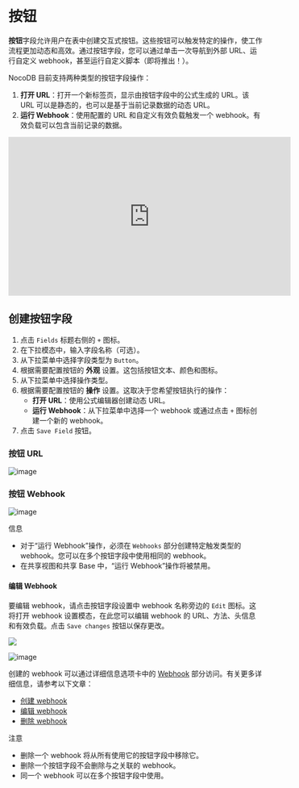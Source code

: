 # 按钮

**按钮**字段允许用户在表中创建交互式按钮。这些按钮可以触发特定的操作，使工作流程更加动态和高效。通过按钮字段，您可以通过单击一次导航到外部 URL、运行自定义 webhook，甚至运行自定义脚本（即将推出！）。

NocoDB 目前支持两种类型的按钮字段操作：

1.  **打开 URL**：打开一个新标签页，显示由按钮字段中的公式生成的 URL。该 URL 可以是静态的，也可以是基于当前记录数据的动态 URL。
2.  **运行 Webhook**：使用配置的 URL 和自定义有效负载触发一个 webhook。有效负载可以包含当前记录的数据。

<iframe width="560" height="315" src="https://www.youtube.com/embed/V20tQDkbkvU?si=7EL1IppfR7V9LRBF&amp;start=13" frameborder="0" allow="accelerometer; autoplay; clipboard-write; encrypted-media; gyroscope; picture-in-picture"></iframe>

## 创建按钮字段 [](https://docs.nocodb.com/getting-started/self-hosted/installation/aws-ecs/#create-a-button-field "直接链接到创建按钮字段")

1.  点击 `Fields` 标题右侧的 `+` 图标。
2.  在下拉模态中，输入字段名称（可选）。
3.  从下拉菜单中选择字段类型为 `Button`。
4.  根据需要配置按钮的 **外观** 设置。这包括按钮文本、颜色和图标。
5.  从下拉菜单中选择操作类型。
6.  根据需要配置按钮的 **操作** 设置。这取决于您希望按钮执行的操作：
    -   **打开 URL**：使用公式编辑器创建动态 URL。
    -   **运行 Webhook**：从下拉菜单中选择一个 webhook 或通过点击 `+` 图标创建一个新的 webhook。
7.  点击 `Save Field` 按钮。

### 按钮 URL [](https://docs.nocodb.com/getting-started/self-hosted/installation/aws-ecs/#button-url "直接链接到按钮 URL")

![image](https://docs.nocodb.com/assets/images/button-url-25c2124e1e7b2b07546ed1663958784a.png)

### 按钮 Webhook [](https://docs.nocodb.com/getting-started/self-hosted/installation/aws-ecs/#button-webhook "直接链接到按钮 Webhook")

![image](https://docs.nocodb.com/assets/images/button-webhook-4df33807af242c3c21f99f32de6418ca.png)

信息

-   对于“运行 Webhook”操作，必须在 `Webhooks` 部分创建特定触发类型的 webhook。您可以在多个按钮字段中使用相同的 webhook。
-   在共享视图和共享 Base 中，“运行 Webhook”操作将被禁用。

#### 编辑 Webhook [](https://docs.nocodb.com/getting-started/self-hosted/installation/aws-ecs/#edit-webhook "直接链接到编辑 Webhook")

要编辑 webhook，请点击按钮字段设置中 webhook 名称旁边的 `Edit` 图标。这将打开 webhook 设置模态，在此您可以编辑 webhook 的 URL、方法、头信息和有效负载。点击 `Save changes` 按钮以保存更改。

![](https://docs.nocodb.com/img/v2/fields/types/button-webhook-edit.png)

![image](https://docs.nocodb.com/assets/images/button-webhook-edit-2-cffa4301c5f5ec66673595ac4cf32f68.png)

创建的 webhook 可以通过详细信息选项卡中的 [Webhook](https://docs.nocodb.com/category/webhook) 部分访问。有关更多详细信息，请参考以下文章：

-   [创建 webhook](https://docs.nocodb.com/automation/webhook/create-webhook#create-webhook)
-   [编辑 webhook](https://docs.nocodb.com/automation/webhook/actions-on-webhook#edit-webhook)
-   [删除 webhook](https://docs.nocodb.com/automation/webhook/actions-on-webhook#delete-webhook)

注意

-   删除一个 webhook 将从所有使用它的按钮字段中移除它。
-   删除一个按钮字段不会删除与之关联的 webhook。
-   同一个 webhook 可以在多个按钮字段中使用。
